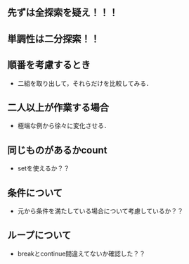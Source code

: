 ## 先ずは全探索を疑え！！！

## 単調性は二分探索！！

## 順番を考慮するとき
 - 二組を取り出して，それらだけを比較してみる．
 
## 二人以上が作業する場合
 - 極端な例から徐々に変化させる．

## 同じものがあるかcount
 - setを使えるか？？

## 条件について
 - 元から条件を満たしている場合について考慮しているか？？

## ループについて
 - breakとcontinue間違えてないか確認した？？
